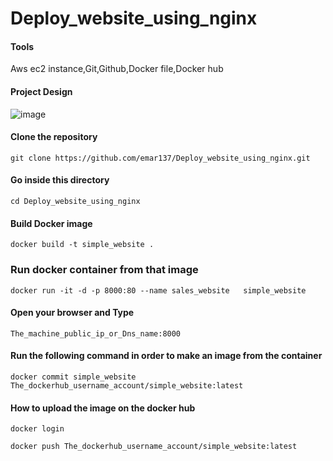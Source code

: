 
# Deploy_website_using_nginx
#### Tools
 Aws ec2 instance,Git,Github,Docker file,Docker hub 
#### Project Design 
![image](https://github.com/user-attachments/assets/0584418c-7ebe-4deb-9db3-00952cb3c725)
#### Clone the repository
```
git clone https://github.com/emar137/Deploy_website_using_nginx.git
```
####  Go inside this directory 
```
cd Deploy_website_using_nginx
```
#### Build Docker image 
```
docker build -t simple_website .
 ```
### Run docker container from that  image 
```
docker run -it -d -p 8000:80 --name sales_website   simple_website
```
#### Open your browser and Type  
``` 
The_machine_public_ip_or_Dns_name:8000
```
#### Run the following command in order to make an image from the  container
```
docker commit simple_website  The_dockerhub_username_account/simple_website:latest
```
#### How to upload the image on the docker hub
``` 
docker login
```
```
docker push The_dockerhub_username_account/simple_website:latest
```
